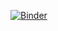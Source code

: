 [![Binder](https://mybinder.org/badge_logo.svg)](https://mybinder.org/v2/gh/AnjaEggert/klimaschal.git/master)
